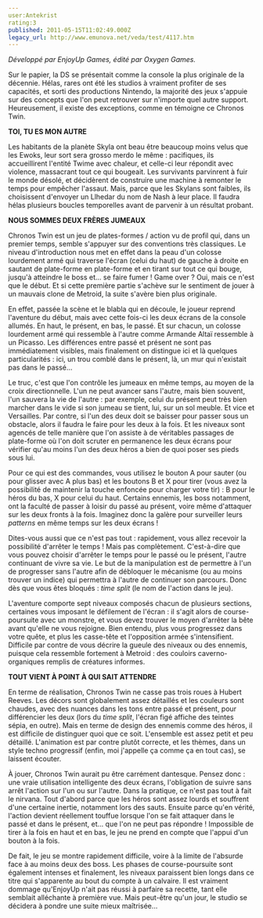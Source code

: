 ```yaml
---
user:Antekrist
rating:3
published: 2011-05-15T11:02:49.000Z
legacy_url: http://www.emunova.net/veda/test/4117.htm
---
```

_Développé par EnjoyUp Games, édité par Oxygen Games._  

  

Sur le papier, la DS se présentait comme la console la plus originale de la décennie. Hélas, rares ont été les studios à vraiment profiter de ses capacités, et sorti des productions Nintendo, la majorité des jeux s'appuie sur des concepts que l'on peut retrouver sur n'importe quel autre support. Heureusement, il existe des exceptions, comme en témoigne ce Chronos Twin.  

  

**TOI, TU ES MON AUTRE**  

Les habitants de la planète Skyla ont beau être beaucoup moins velus que les Ewoks, leur sort sera grosso merdo le même : pacifiques, ils accueillirent l'entité Twime avec chaleur, et celle-ci leur répondit avec violence, massacrant tout ce qui bougeait. Les survivants parvinrent à fuir le monde désolé, et décidèrent de construire une machine à remonter le temps pour empêcher l'assaut. Mais, parce que les Skylans sont faibles, ils choisissent d'envoyer un Llhedar du nom de Nash à leur place. Il faudra hélas plusieurs boucles temporelles avant de parvenir à un résultat probant.  

  

**NOUS SOMMES DEUX FRÈRES JUMEAUX**  

Chronos Twin est un jeu de plates-formes / action vu de profil qui, dans un premier temps, semble s'appuyer sur des conventions très classiques. Le niveau d'introduction nous met en effet dans la peau d'un colosse lourdement armé qui traverse l'écran (celui du haut) de gauche à droite en sautant de plate-forme en plate-forme et en tirant sur tout ce qui bouge, jusqu'à atteindre le boss et... se faire fumer ! Game over ? Oui, mais ce n'est que le début. Et si cette première partie s'achève sur le sentiment de jouer à un mauvais clone de Metroid, la suite s'avère bien plus originale.  

En effet, passée la scène et le blabla qui en découle, le joueur reprend l'aventure du début, mais avec cette fois-ci les deux écrans de la console allumés. En haut, le présent, en bas, le passé. Et sur chacun, un colosse lourdement armé qui ressemble à l'autre comme Armande Altaï ressemble à un Picasso. Les différences entre passé et présent ne sont pas immédiatement visibles, mais finalement on distingue ici et là quelques particularités : ici, un trou comblé dans le présent, là, un mur qui n'existait pas dans le passé...  

Le truc, c'est que l'on contrôle les jumeaux en même temps, au moyen de la croix directionnelle. L'un ne peut avancer sans l'autre, mais bien souvent, l'un sauvera la vie de l'autre : par exemple, celui du présent peut très bien marcher dans le vide si son jumeau se tient, lui, sur un sol meuble. Et vice et Versailles. Par contre, si l'un des deux doit se baisser pour passer sous un obstacle, alors il faudra le faire pour les deux à la fois. Et les niveaux sont agencés de telle manière que l'on assiste à de véritables passages de plate-forme où l'on doit scruter en permanence les deux écrans pour vérifier qu'au moins l'un des deux héros a bien de quoi poser ses pieds sous lui.  

Pour ce qui est des commandes, vous utilisez le bouton A pour sauter (ou pour glisser avec A plus bas) et les boutons B et X pour tirer (vous avez la possibilité de maintenir la touche enfoncée pour charger votre tir) : B pour le héros du bas, X pour celui du haut. Certains ennemis, les boss notamment, ont la faculté de passer à loisir du passé au présent, voire même d'attaquer sur les deux fronts à la fois. Imaginez donc la galère pour surveiller leurs _patterns_ en même temps sur les deux écrans !  

Dites-vous aussi que ce n'est pas tout : rapidement, vous allez recevoir la possibilité d'arrêter le temps ! Mais pas complètement. C'est-à-dire que vous pouvez choisir d'arrêter le temps pour le passé ou le présent, l'autre continuant de vivre sa vie. Le but de la manipulation est de permettre à l'un de progresser sans l'autre afin de débloquer le mécanisme (ou au moins trouver un indice) qui permettra à l'autre de continuer son parcours. Donc dès que vous êtes bloqués : _time split_ (le nom de l'action dans le jeu).  

L'aventure comporte sept niveaux composés chacun de plusieurs sections, certaines vous imposant le défilement de l'écran : il s'agit alors de course-poursuite avec un monstre, et vous devez trouver le moyen d'arrêter la bête avant qu'elle ne vous rejoigne. Bien entendu, plus vous progressez dans votre quête, et plus les casse-tête et l'opposition armée s'intensifient. Difficile par contre de vous décrire la gueule des niveaux ou des ennemis, puisque cela ressemble fortement à Metroid : des couloirs caverno-organiques remplis de créatures informes.  

  

**TOUT VIENT À POINT À QUI SAIT ATTENDRE**  

En terme de réalisation, Chronos Twin ne casse pas trois roues à Hubert Reeves. Les décors sont globalement assez détaillés et les couleurs sont chaudes, avec des nuances dans les tons entre passé et présent, pour différencier les deux (lors du _time split_, l'écran figé affiche des teintes sépia, en outre). Mais en terme de design des ennemis comme des héros, il est difficile de distinguer quoi que ce soit. L'ensemble est assez petit et peu détaillé. L'animation est par contre plutôt correcte, et les thèmes, dans un style techno progressif (enfin, moi j'appelle ça comme ça en tout cas), se laissent écouter.  

À jouer, Chronos Twin aurait pu être carrément dantesque. Pensez donc : une vraie utilisation intelligente des deux écrans, l'obligation de suivre sans arrêt l'action sur l'un ou sur l'autre. Dans la pratique, ce n'est pas tout à fait le nirvana. Tout d'abord parce que les héros sont assez lourds et souffrent d'une certaine inertie, notamment lors des sauts. Ensuite parce qu'en vérité, l'action devient réellement touffue lorsque l'on se fait attaquer dans le passé et dans le présent, et... que l'on ne peut pas répondre ! Impossible de tirer à la fois en haut et en bas, le jeu ne prend en compte que l'appui d'un bouton à la fois.  

De fait, le jeu se montre rapidement difficile, voire à la limite de l'absurde face à au moins deux des boss. Les phases de course-poursuite sont également intenses et finalement, les niveaux paraissent bien longs dans ce titre qui s'apparente au bout du compte à un calvaire. Il est vraiment dommage qu'EnjoyUp n'ait pas réussi à parfaire sa recette, tant elle semblait alléchante à première vue. Mais peut-être qu'un jour, le studio se décidera à pondre une suite mieux maîtrisée...